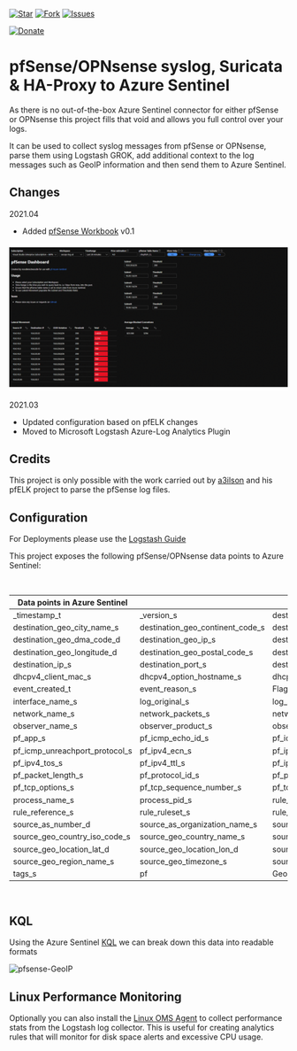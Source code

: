
[![Star](https://img.shields.io/github/stars/noodlemctwoodle/pf-azure-sentinel?style=plastic)](https://github.com/noodlemctwoodle/pf-azure-sentinel/stargazers) 
[![Fork](https://img.shields.io/github/forks/noodlemctwoodle/pf-azure-sentinel?style=plastic)](https://github.com/noodlemctwoodle/pf-azure-sentinel/network/members)
[![Issues](https://img.shields.io/github/issues/noodlemctwoodle/pf-azure-sentinel?style=plastic)](https://github.com/noodlemctwoodle/pf-azure-sentinel/issues)

[![Donate](https://img.shields.io/badge/Donate-PayPal-blue.svg?style=plastic)](https://www.paypal.me/noodlemctwoodle)

# pfSense/OPNsense syslog, Suricata & HA-Proxy to Azure Sentinel

As there is no out-of-the-box Azure Sentinel connector for either pfSense or OPNsense this project fills that void and allows you full control over your logs. 

It can be used to collect syslog messages from pfSense or OPNsense, parse them using Logstash GROK, add additional context to the log messages such as GeoIP information and then send them to Azure Sentinel.

## Changes

2021.04

- Added [pfSense Workbook](KQL/pfSense/Workbook/pfSense.json) v0.1

![workbook](.images/sentinelWorkbook.gif)

2021.03

- Updated configuration based on pfELK changes
- Moved to Microsoft Logstash Azure-Log Analytics Plugin

## Credits

This project is only possible with the work carried out by [a3ilson](https://github.com/pfelk/pfelk) and his pfELK project to parse the pfSense log files.

## Configuration

For Deployments please use the [Logstash Guide](Logstash-Configuration/README.md)

This project exposes the following pfSense/OPNsense data points to Azure Sentinel:

</br>

|Data points in Azure Sentinel| | | | | |
|---|---|---|---|---|---|
|_timestamp_t|_version_s|destination_as_ip_s|destination_as_number_d|destination_as_organization_name_s
|destination_geo_city_name_s|destination_geo_continent_code_s|destination_geo_country_code3_s|destination_geo_country_iso_code_s|destination_geo_country_name_s
|destination_geo_dma_code_d|destination_geo_ip_s|destination_geo_latitude_d|destination_geo_location_lat_d|destination_geo_location_lon_d
|destination_geo_longitude_d|destination_geo_postal_code_s|destination_geo_region_iso_code_s|destination_geo_region_name_s|destination_geo_timezone_s
|destination_ip_s|destination_port_s|destination_service_sdhcp_operation_s|dhcpd_release_s|dhcpv4_client_ip_s
|dhcpv4_client_mac_s|dhcpv4_option_hostname_s|dhcpv4_server_ip_s|ecs_version_s|event_action_s
|event_created_t|event_reason_s|Flags_s|icmp_type_s|interface_alias_s
|interface_name_s|log_original_s|log_syslog_priority_s|network_direction_s|network_iana_number_s
|network_name_s|network_packets_s|network_transport_s|network_type_s|observer_ip_s
|observer_name_s|observer_product_s|observer_serial_number_s|observer_type_s|option_s
|pf_app_s|pf_icmp_echo_id_s|pf_icmp_echo_sequence_s|pf_icmp_unreachport_destination_ip_s|pf_icmp_unreachport_port_s
|pf_icmp_unreachport_protocol_s|pf_ipv4_ecn_s|pf_ipv4_flags_s|pf_ipv4_offset_s|pf_ipv4_packet_id_s
|pf_ipv4_tos_s|pf_ipv4_ttl_s|pf_ipv6_class_s|pf_ipv6_flow_label_s|pf_ipv6_hop_limit_s
|pf_packet_length_s|pf_protocol_id_s|pf_protocol_type_s|pf_tcp_ack_number_s|pf_tcp_flags_s
|pf_tcp_options_s|pf_tcp_sequence_number_s|pf_tcp_window_s|pf_transport_data_length_s|priority_s
|process_name_s|process_pid_s|rule_alias_s|rule_classification_s|rule_description_s
|rule_reference_s|rule_ruleset_s|rule_uuid_s|rule_version_s|source_as_ip_s
|source_as_number_d|source_as_organization_name_s|source_geo_city_name_s|source_geo_continent_code_s|source_geo_country_code3_s
|source_geo_country_iso_code_s|source_geo_country_name_s|source_geo_dma_code_d|source_geo_ip_s|source_geo_latitude_d
|source_geo_location_lat_d|source_geo_location_lon_d|source_geo_longitude_d|source_geo_postal_code_s|source_geo_region_iso_code_s
|source_geo_region_name_s|source_geo_timezone_s|source_ip_s|source_port_s|source_service_s
|tags_s|pf|GeoIP_Source|GeoIP_Destination|vpn_log_message_s

</br>

## KQL

Using the Azure Sentinel [KQL](KQL/pfSense/) we can break down this data into readable formats

![pfsense-GeoIP](.images/image1.png)

## Linux Performance Monitoring

Optionally you can also install the [Linux OMS Agent](Linux-OMS-Agent/README.md) to collect performance stats from the Logstash log collector. This is useful for creating analytics rules that will monitor for disk space alerts and excessive CPU usage.
